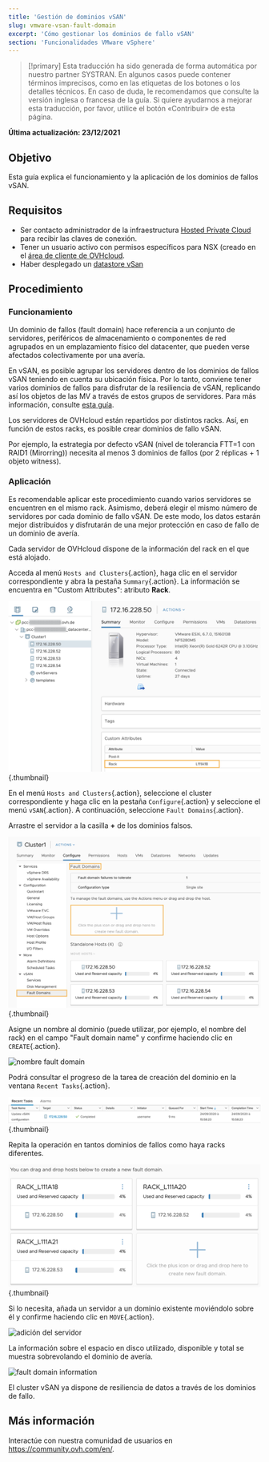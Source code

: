 ```yaml
---
title: 'Gestión de dominios vSAN'
slug: vmware-vsan-fault-domain
excerpt: 'Cómo gestionar los dominios de fallo vSAN'
section: 'Funcionalidades VMware vSphere'
---
```


> [!primary]
> Esta traducción ha sido generada de forma automática por nuestro partner SYSTRAN. En algunos casos puede contener términos imprecisos, como en las etiquetas de los botones o los detalles técnicos. En caso de duda, le recomendamos que consulte la versión inglesa o francesa de la guía. Si quiere ayudarnos a mejorar esta traducción, por favor, utilice el botón «Contribuir» de esta página.
> 

**Última actualización: 23/12/2021**

## Objetivo

Esta guía explica el funcionamiento y la aplicación de los dominios de fallos vSAN.

## Requisitos

- Ser contacto administrador de la infraestructura [Hosted Private Cloud](https://www.ovhcloud.com/es-es/enterprise/products/hosted-private-cloud/) para recibir las claves de conexión.
- Tener un usuario activo con permisos específicos para NSX (creado en el [área de cliente de OVHcloud](https://www.ovh.com/auth/?action=gotomanager&from=https://www.ovh.es/&ovhSubsidiary=es).
- Haber desplegado un [datastore vSan](https://docs.ovh.com/es/private-cloud/vmware-vsan/)

## Procedimiento

### Funcionamiento

Un dominio de fallos (fault domain) hace referencia a un conjunto de servidores, periféricos de almacenamiento o componentes de red agrupados en un emplazamiento físico del datacenter, que pueden verse afectados colectivamente por una avería.

En vSAN, es posible agrupar los servidores dentro de los dominios de fallos vSAN teniendo en cuenta su ubicación física.
Por lo tanto, conviene tener varios dominios de fallos para disfrutar de la resiliencia de vSAN, replicando así los objetos de las MV a través de estos grupos de servidores. Para más información, consulte [esta guía](https://core.vmware.com/resource/vmware-vsan-design-guide#sec8-sub3).

Los servidores de OVHcloud están repartidos por distintos racks. Así, en función de estos racks, es posible crear dominios de fallo vSAN.

Por ejemplo, la estrategia por defecto vSAN (nivel de tolerancia FTT=1 con RAID1 (Mirorring)) necesita al menos 3 dominios de fallos (por 2 réplicas + 1 objeto witness).

### Aplicación

Es recomendable aplicar este procedimiento cuando varios servidores se encuentren en el mismo rack. Asimismo, deberá elegir el mismo número de servidores por cada dominio de fallo vSAN.
De este modo, los datos estarán mejor distribuidos y disfrutarán de una mejor protección en caso de fallo de un dominio de avería.

Cada servidor de OVHcloud dispone de la información del rack en el que está alojado.

Acceda al menú `Hosts and Clusters`{.action}, haga clic en el servidor correspondiente y abra la pestaña `Summary`{.action}. La información se encuentra en "Custom Attributes": atributo **Rack**.

![attribut Rack](images/01.png){.thumbnail}

En el menú `Hosts and Clusters`{.action}, seleccione el cluster correspondiente y haga clic en la pestaña `Configure`{.action} y seleccione el menú `vSAN`{.action}. A continuación, seleccione `Fault Domains`{.action}.

Arrastre el servidor a la casilla **+** de los dominios falsos.

![fault domain](images/02.png){.thumbnail}

Asigne un nombre al dominio (puede utilizar, por ejemplo, el nombre del rack) en el campo "Fault domain name" y confirme haciendo clic en `CREATE`{.action}.

<img src="https://raw.githubusercontent.com/ovh/docs/develop/pages/cloud/private-cloud/vmware_vsan_fault_domain/images/03.png" alt="nombre fault domain" class="thumbnail" width="70%" height="70%">

Podrá consultar el progreso de la tarea de creación del dominio en la ventana `Recent Tasks`{.action}.

![fault domain task](images/04.png){.thumbnail}

Repita la operación en tantos dominios de fallos como haya racks diferentes.

![adición múltiple de dominios](images/05.png){.thumbnail}

Si lo necesita, añada un servidor a un dominio existente moviéndolo sobre él y confirme haciendo clic en `MOVE`{.action}.

<img src="https://raw.githubusercontent.com/ovh/docs/develop/pages/cloud/private-cloud/vmware_vsan_fault_domain/images/06.png" alt="adición del servidor" class="thumbnail" width="70%" height="70%">

La información sobre el espacio en disco utilizado, disponible y total se muestra sobrevolando el dominio de avería.

<img src="https://raw.githubusercontent.com/ovh/docs/develop/pages/cloud/private-cloud/vmware_vsan_fault_domain/images/07.png" alt="fault domain information" class="thumbnail" width="60%" height="60%">

El cluster vSAN ya dispone de resiliencia de datos a través de los dominios de fallo.

## Más información

Interactúe con nuestra comunidad de usuarios en <https://community.ovh.com/en/>.
